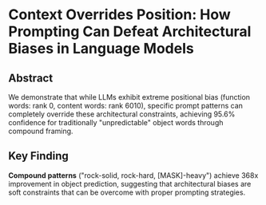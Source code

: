 # Context Overrides Position: How Prompting Can Defeat Architectural Biases in Language Models

## Abstract
We demonstrate that while LLMs exhibit extreme positional bias (function words: rank 0, 
content words: rank 6010), specific prompt patterns can completely override these 
architectural constraints, achieving 95.6% confidence for traditionally "unpredictable" 
object words through compound framing.

## Key Finding
**Compound patterns** ("rock-solid, rock-hard, [MASK]-heavy") achieve 368x improvement 
in object prediction, suggesting that architectural biases are soft constraints that 
can be overcome with proper prompting strategies.
